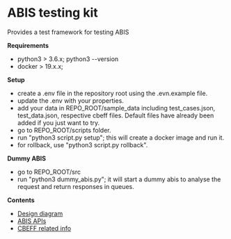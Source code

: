 # ABIS testing kit
Provides a test framework for testing ABIS

**Requirements**
* python3 > 3.6.x; python3 --version
* docker > 19.x.x; 

**Setup**
* create a .env file in the repository root using the .evn.example file.
* update the .env with your properties.
* add your data in REPO_ROOT/sample_data including test_cases.json, test_data.json, respective cbeff files. Default files have already been added if you just want to try.
* go to REPO_ROOT/scripts folder.
* run "python3 script.py setup"; this will create a docker image and run it.
* for rollback, use "python3 script.py rollback".

**Dummy ABIS**
* go to REPO_ROOT/src
* run "python3 dummy_abis.py"; it will start a dummy abis to analyse the request and return responses in queues. 



**Contents**
* [Design diagram](./docs/images/ABIS-kit%20diagram.jpg)
* [ABIS APIs](./docs/apis.md)
* [CBEFF related info](./docs/cbeff.xml.md)